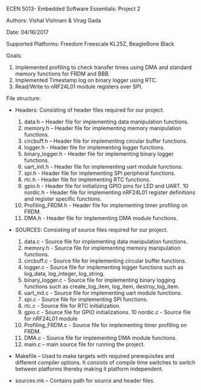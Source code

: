 ECEN 5013- Embedded Software Essentials: Project 2

Authors: Vishal Vishnani & Virag Gada

Date: 04/16/2017

Supported Platforms: Freedom Freescale KL25Z, BeagleBone Black

Goals:
1. Implemented profiling to check transfer times using DMA and standard memory functions for FRDM and BBB.
2. Implemented Timestamp log on binary logger using RTC.
3. Read/Write to nRF24L01 module registers over SPI.

File structure:

* Headers: Consisting of header files required for our project.
	1. data.h – Header file for implementing data manipulation functions.
	2. memory.h – Header file for implementing memory manipulation functions.
	3. circbuff.h – Header file for implementing circular buffer functions.
	4. logger.h - Header file for implementing logger functions.
	5. binary_logger.h - Header file for implementing binary logger functions.
	6. uart_init.h - Header file for implementing uart module functions.
	7. spi.h - Header file for implementing SPI peripheral functions.
	8. rtc.h - Header file for implementing RTC functions.
	9. gpio.h - Header file for initializing GPIO pins for LED and UART.
	10 nordic.h - Header file for implementing nRF24L01 register definitions and register specific functions.
	11. Profiling_FRDM.h - Header file for implementing timer profiling on FRDM.
	12. DMA.h - Header file for implementing DMA module functions.

* SOURCES: Consisting of source files required for our project.
	1. data.c - Source file for implementing data manipulation functions.
	2. memory.h - Source file for implementing memory manipulation functions.
	3. circbuff.c - Source file for implementing circular buffer functions.
	4. logger.c - Source file for implementing logger functions such as log_data,
	   log_integer, log_string.
	5. binary_logger.c - Source file for implementing binary logging functions such as
	   create_log_item, log_item, destroy_log_item.
	6. uart_init.c - Source file for implementing uart module functions.
	7. spi.c - Source file for implementing SPI functions. 
	8. rtc.c - Source file for RTC initialization.
	9. gpio.c - Source file for GPIO initializations.
	10 nordic.c - Source file for nRF24L01 module
	11. Profiling_FRDM.c - Source file for implementing timer profiling on FRDM.
	12. DMA.c - Source file for implementing DMA module functions.
	12. main.c – main source file for running the project.

* Makefile – Used to make targets with required prerequisites and different compiler options. It consists of compile time switches to switch between platforms thereby making it platform independent.

* sources.mk – Contains path for source and header files.
